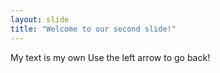 ```yaml
---
layout: slide
title: "Welcome to our second slide!"
---
```

My text is my own
Use the left arrow to go back!
